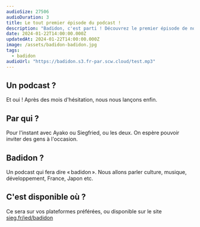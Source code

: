 ```yaml
---
audioSize: 27506
audioDuration: 3
title: Le tout premier épisode du podcast !
description: "Badidon, c'est parti ! Découvrez le premier épisode de notre podcast."
date: 2024-01-22T14:00:00.000Z
updatedAt: 2024-01-22T14:00:00.000Z
image: /assets/badidon-badidon.jpg
tags:
  - badidon
audioUrl: "https://badidon.s3.fr-par.scw.cloud/test.mp3"
---
```


## Un podcast ?

Et oui ! Après des mois d'hésitation, nous nous lançons enfin.

## Par qui ?

Pour l'instant avec Ayako ou Siegfried, ou les deux. On espère pouvoir inviter des gens à l'occasion.

## Badidon ?

Un podcast qui fera dire « badidon ». Nous allons parler culture, musique, développement, France, Japon etc.

## C'est disponible où ?

Ce sera sur vos plateformes préférées, ou disponible sur le site [sieg.fr/ied/badidon](https://sieg.fr/ied/badidon)
